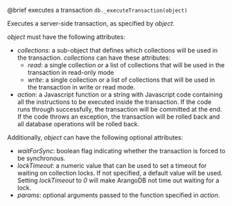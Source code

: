 

@brief executes a transaction
`db._executeTransaction(object)`

Executes a server-side transaction, as specified by *object*.

*object* must have the following attributes:
- *collections*: a sub-object that defines which collections will be
  used in the transaction. *collections* can have these attributes:
  - *read*: a single collection or a list of collections that will be
    used in the transaction in read-only mode
  - *write*: a single collection or a list of collections that will be
    used in the transaction in write or read mode.
- *action*: a Javascript function or a string with Javascript code
  containing all the instructions to be executed inside the transaction.
  If the code runs through successfully, the transaction will be committed
  at the end. If the code throws an exception, the transaction will be
  rolled back and all database operations will be rolled back.

Additionally, *object* can have the following optional attributes:
- *waitForSync*: boolean flag indicating whether the transaction
  is forced to be synchronous.
- *lockTimeout*: a numeric value that can be used to set a timeout for
  waiting on collection locks. If not specified, a default value will be
  used. Setting *lockTimeout* to *0* will make ArangoDB not time
  out waiting for a lock.
- *params*: optional arguments passed to the function specified in
  *action*.


